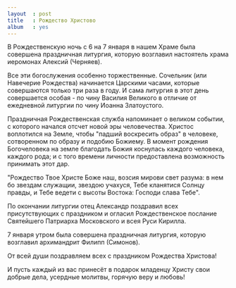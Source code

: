 ```yaml
---
layout  : post
title   : Рождество Христово
album   : yes
---
```

В Рождественскую ночь с 6 на 7 января в нашем Храме была совершена праздничная литургия,  которую возглавил настоятель храма иеромонах Алексий (Черняев).

Все эти богослужения особенно торжественные. Сочельник (или Навечерие Рождества) начинается Царскими часами, которые совершаются только три раза в году. И сама литургия в этот день совершается особая - по чину Василия Великого в отличие от ежедневной литургии по чину Иоанна Златоустого.

Праздничная Рождественская служба напоминает о великом событии, с которого начался отсчет новой эры человечества. Христос воплотился на Земле, чтобы "падший воскресить образ" в человеке, сотворенном по образу и подобию Божиему. В момент рождения Богочеловека на земле благодать Божия коснулась каждого человека, каждого рода; и с того времени личности предоставлена возможность принимать этот дар.

"Рождество Твое Христе Боже наш, возсия мирови свет разума: в нем бо звездам служащии, звездою учахуся, Тебе кланятися Солнцу правды, и Тебе ведети с высоты Востока: Господи слава Тебе".

По окончании литургии отец Александр поздравил всех присутствующих с праздником и огласил Рождественское послание Святейшего Патриарха Московского и всея Руси Кирилла.

7 января утром была совершена праздничная литургия, которую возглавил архимандрит Филипп (Симонов). 

От всей души поздравляем всех с праздником Рождества Христова!

И пусть каждый из вас принесёт в подарок младенцу Христу свои добрые дела, усердные молитвы, горячую веру и любовь!
